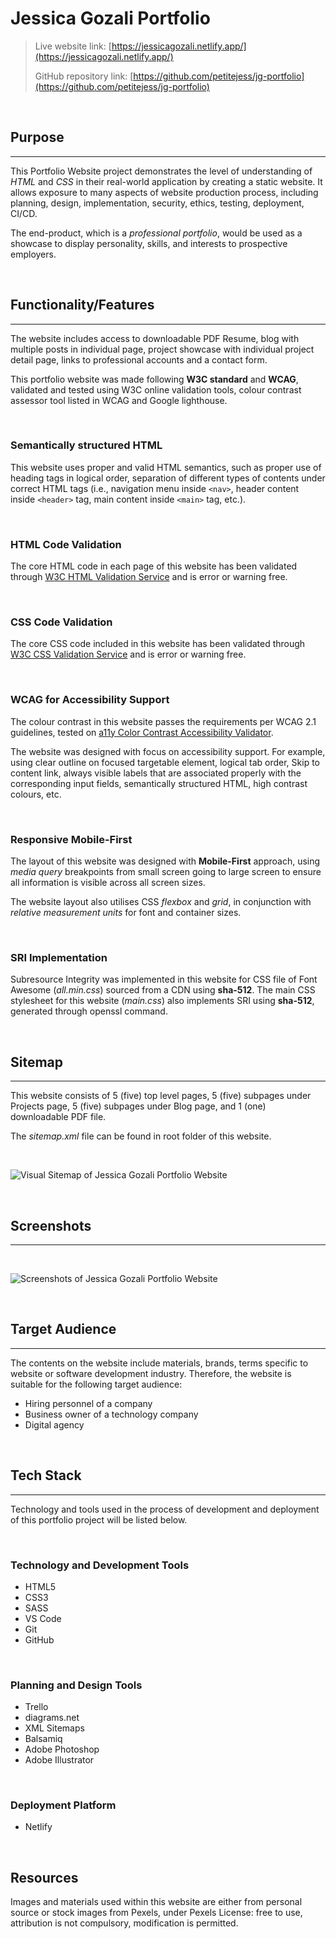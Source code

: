 # Jessica Gozali Portfolio

> Live website link: [https://jessicagozali.netlify.app/](https://jessicagozali.netlify.app/)
>
>GitHub repository link: [https://github.com/petitejess/jg-portfolio](https://github.com/petitejess/jg-portfolio)

&nbsp;    

## Purpose
---

This Portfolio Website project demonstrates the level of understanding of *HTML* and *CSS* in their real-world application by creating a static website. It allows exposure to many aspects of website production process, including planning, design, implementation, security, ethics, testing, deployment, CI/CD.

The end-product, which is a *professional portfolio*, would be used as a showcase to display personality, skills, and interests to prospective employers.

&nbsp;    

## Functionality/Features
---

The website includes access to downloadable PDF Resume, blog with multiple posts in individual page, project showcase with individual project detail page, links to professional accounts and a contact form.

This portfolio website was made following **W3C standard** and **WCAG**, validated and tested using W3C online validation tools, colour contrast assessor tool listed in WCAG and Google lighthouse.

&nbsp;    

### Semantically structured HTML
This website uses proper and valid HTML semantics, such as proper use of heading tags in logical order, separation of different types of contents under correct HTML tags (i.e., navigation menu inside `<nav>`, header content inside `<header>` tag, main content inside `<main>` tag, etc.).

&nbsp;    

### HTML Code Validation
The core HTML code in each page of this website has been validated through [W3C HTML Validation Service](https://validator.w3.org/) and is error or warning free.

&nbsp;    

### CSS Code Validation
The core CSS code included in this website has been validated through [W3C CSS Validation Service](https://jigsaw.w3.org/css-validator/) and is error or warning free.

&nbsp;    

### WCAG for Accessibility Support
The colour contrast in this website passes the requirements per WCAG 2.1 guidelines, tested on [a11y Color Contrast Accessibility Validator](https://color.a11y.com/).

The website was designed with focus on accessibility support. For example, using clear outline on focused targetable element, logical tab order, Skip to content link, always visible labels that are associated properly with the corresponding input fields, semantically structured HTML, high contrast colours, etc.

&nbsp;    

### Responsive Mobile-First
The layout of this website was designed with **Mobile-First** approach, using *media query* breakpoints from small screen going to large screen to ensure all information is visible across all screen sizes.

The website layout also utilises CSS *flexbox* and *grid*, in conjunction with *relative measurement units* for font and container sizes.

&nbsp;    

### SRI Implementation
Subresource Integrity was implemented in this website for CSS file of Font Awesome (*all.min.css*) sourced from a CDN using **sha-512**. The main CSS stylesheet for this website (*main.css*) also implements SRI using **sha-512**, generated through openssl command.

&nbsp;    

## Sitemap
---

This website consists of 5 (five) top level pages, 5 (five) subpages under Projects page, 5 (five) subpages under Blog page, and 1 (one) downloadable PDF file.

The *sitemap.xml* file can be found in root folder of this website.

&nbsp;    

![Visual Sitemap of Jessica Gozali Portfolio Website](./docs/visual-sitemap.jpg)

&nbsp;    

## Screenshots
---

&nbsp;    

![Screenshots of Jessica Gozali Portfolio Website](./docs/screenshots.jpg)

&nbsp;

## Target Audience
---
The contents on the website include materials, brands, terms specific to website or software development industry. Therefore, the website is suitable for the following target audience:  
- Hiring personnel of a company
- Business owner of a technology company
- Digital agency

&nbsp;    

## Tech Stack
---

Technology and tools used in the process of development and deployment of this portfolio project will be listed below.

&nbsp;    

### Technology and Development Tools
- HTML5
- CSS3
- SASS
- VS Code
- Git
- GitHub

&nbsp;    

### Planning and Design Tools
- Trello
- diagrams.net
- XML Sitemaps
- Balsamiq
- Adobe Photoshop
- Adobe Illustrator

&nbsp;    

### Deployment Platform
- Netlify

&nbsp;    

## Resources
Images and materials used within this website are either from personal source or stock images from Pexels, under Pexels License: free to use, attribution is not compulsory, modification is permitted.